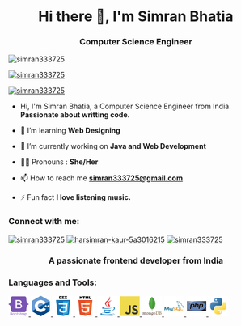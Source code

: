 <h1 align="center">Hi there 👋, I'm Simran Bhatia</h1>
<h3 align="center">Computer Science Engineer</h3>

<p align="left"> <img src="https://komarev.com/ghpvc/?username=simran333725&label=Profile%20views&color=0e75b6&style=flat" alt="simran333725" /> </p>

<p align="left"> <a href="https://github.com/ryo-ma/github-profile-trophy"><img src="https://github-profile-trophy.vercel.app/?username=simran333725" alt="simran333725" /></a> </p>

<p align="left"> <a href="https://twitter.com/simran333725" target="blank"><img src="https://img.shields.io/twitter/follow/simran333725?logo=twitter&style=for-the-badge" alt="simran333725" /></a> </p>

- Hi, I'm Simran Bhatia, a Computer Science Engineer from India. **Passionate about writting code.**

- 🌱 I’m learning **Web Designing**

- 🔭 I’m currently working on **Java and Web Development**

- 👨‍💻 Pronouns : **She/Her**

- 📫 How to reach me **simran333725@gmail.com**

- ⚡ Fun fact **I love listening music.**

<h3 align="left">Connect with me:</h3>
<p align="left">
<a href="https://twitter.com/simran333725" target="blank"><img align="center" src="https://raw.githubusercontent.com/rahuldkjain/github-profile-readme-generator/master/src/images/icons/Social/twitter.svg" alt="simran333725" height="30" width="40" /></a>
<a href="https://linkedin.com/in/harsimran-kaur-5a3016215" target="blank"><img align="center" src="https://raw.githubusercontent.com/rahuldkjain/github-profile-readme-generator/master/src/images/icons/Social/linked-in-alt.svg" alt="harsimran-kaur-5a3016215" height="30" width="40" /></a>
<a href="https://instagram.com/simran333725" target="blank"><img align="center" src="https://raw.githubusercontent.com/rahuldkjain/github-profile-readme-generator/master/src/images/icons/Social/instagram.svg" alt="simran333725" height="30" width="40" /></a>
</p>

<h3 align="center">A passionate frontend developer from India</h3>


<p align="left">
</p>

<h3 align="left">Languages and Tools:</h3>
<p align="left"> <a href="https://getbootstrap.com" target="_blank" rel="noreferrer"> <img src="https://raw.githubusercontent.com/devicons/devicon/master/icons/bootstrap/bootstrap-plain-wordmark.svg" alt="bootstrap" width="40" height="40"/> </a> <a href="https://www.w3schools.com/cpp/" target="_blank" rel="noreferrer"> <img src="https://raw.githubusercontent.com/devicons/devicon/master/icons/cplusplus/cplusplus-original.svg" alt="cplusplus" width="40" height="40"/> </a> <a href="https://www.w3schools.com/css/" target="_blank" rel="noreferrer"> <img src="https://raw.githubusercontent.com/devicons/devicon/master/icons/css3/css3-original-wordmark.svg" alt="css3" width="40" height="40"/> </a> <a href="https://www.w3.org/html/" target="_blank" rel="noreferrer"> <img src="https://raw.githubusercontent.com/devicons/devicon/master/icons/html5/html5-original-wordmark.svg" alt="html5" width="40" height="40"/> </a> <a href="https://www.java.com" target="_blank" rel="noreferrer"> <img src="https://raw.githubusercontent.com/devicons/devicon/master/icons/java/java-original.svg" alt="java" width="40" height="40"/> </a> <a href="https://developer.mozilla.org/en-US/docs/Web/JavaScript" target="_blank" rel="noreferrer"> <img src="https://raw.githubusercontent.com/devicons/devicon/master/icons/javascript/javascript-original.svg" alt="javascript" width="40" height="40"/> </a> <a href="https://www.mongodb.com/" target="_blank" rel="noreferrer"> <img src="https://raw.githubusercontent.com/devicons/devicon/master/icons/mongodb/mongodb-original-wordmark.svg" alt="mongodb" width="40" height="40"/> </a> <a href="https://www.mysql.com/" target="_blank" rel="noreferrer"> <img src="https://raw.githubusercontent.com/devicons/devicon/master/icons/mysql/mysql-original-wordmark.svg" alt="mysql" width="40" height="40"/> </a> <a href="https://www.php.net" target="_blank" rel="noreferrer"> <img src="https://raw.githubusercontent.com/devicons/devicon/master/icons/php/php-original.svg" alt="php" width="40" height="40"/> </a> <a href="https://www.python.org" target="_blank" rel="noreferrer"> <img src="https://raw.githubusercontent.com/devicons/devicon/master/icons/python/python-original.svg" alt="python" width="40" height="40"/> </a> </p>


